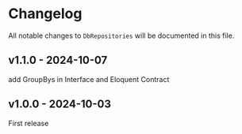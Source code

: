 # Changelog

All notable changes to `DbRepositories` will be documented in this file.

## v1.1.0 - 2024-10-07

add GroupBys in Interface and Eloquent Contract

## v1.0.0 - 2024-10-03

First release
